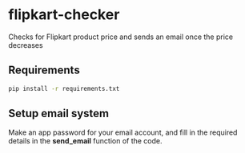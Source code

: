 # flipkart-checker
Checks for Flipkart product price and sends an email once the price decreases

## Requirements
```bash
pip install -r requirements.txt
```

## Setup email system
Make an app password for your email account, and fill in the required details in the **send_email** function of the code.

